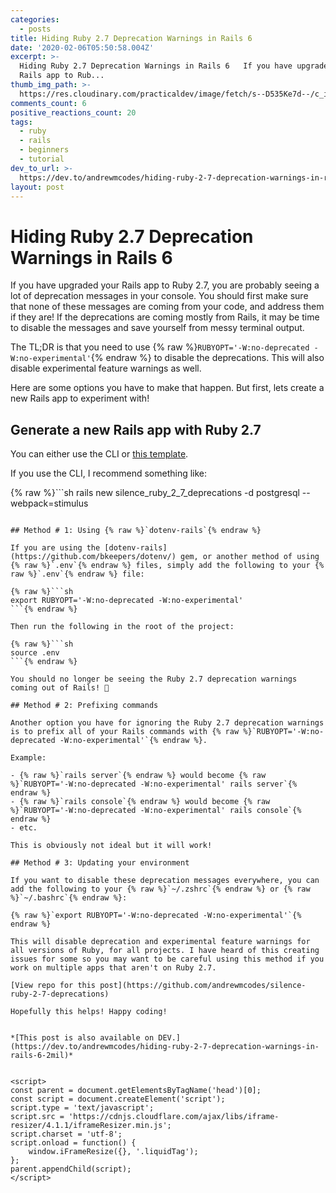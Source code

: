 ```yaml
---
categories:
  - posts
title: Hiding Ruby 2.7 Deprecation Warnings in Rails 6
date: '2020-02-06T05:50:58.004Z'
excerpt: >-
  Hiding Ruby 2.7 Deprecation Warnings in Rails 6   If you have upgraded your
  Rails app to Rub...
thumb_img_path: >-
  https://res.cloudinary.com/practicaldev/image/fetch/s--D535Ke7d--/c_imagga_scale,f_auto,fl_progressive,h_420,q_auto,w_1000/https://dev-to-uploads.s3.amazonaws.com/i/mpx3qxiyimpvz7bti141.png
comments_count: 6
positive_reactions_count: 20
tags:
  - ruby
  - rails
  - beginners
  - tutorial
dev_to_url: >-
  https://dev.to/andrewmcodes/hiding-ruby-2-7-deprecation-warnings-in-rails-6-2mil
layout: post
---
```


# Hiding Ruby 2.7 Deprecation Warnings in Rails 6

If you have upgraded your Rails app to Ruby 2.7, you are probably seeing a lot of deprecation messages in your console. You should first make sure that none of these messages are coming from your code, and address them if they are! If the deprecations are coming mostly from Rails, it may be time to disable the messages and save yourself from messy terminal output.

The TL;DR is that you need to use {% raw %}`RUBYOPT='-W:no-deprecated -W:no-experimental'`{% endraw %} to disable the deprecations. This will also disable experimental feature warnings as well.

Here are some options you have to make that happen. But first, lets create a new Rails app to experiment with!

## Generate a new Rails app with Ruby 2.7

You can either use the CLI or [this template](https://github.com/andrewmcodes/rails_template/generate).

If you use the CLI, I recommend something like:

{% raw %}```sh
rails new silence_ruby_2_7_deprecations -d postgresql --webpack=stimulus

````{% endraw %}

## Method # 1: Using {% raw %}`dotenv-rails`{% endraw %}

If you are using the [dotenv-rails](https://github.com/bkeepers/dotenv/) gem, or another method of using {% raw %}`.env`{% endraw %} files, simply add the following to your {% raw %}`.env`{% endraw %} file:

{% raw %}```sh
export RUBYOPT='-W:no-deprecated -W:no-experimental'
```{% endraw %}

Then run the following in the root of the project:

{% raw %}```sh
source .env
```{% endraw %}

You should no longer be seeing the Ruby 2.7 deprecation warnings coming out of Rails! 🎉

## Method # 2: Prefixing commands

Another option you have for ignoring the Ruby 2.7 deprecation warnings is to prefix all of your Rails commands with {% raw %}`RUBYOPT='-W:no-deprecated -W:no-experimental'`{% endraw %}.

Example:

- {% raw %}`rails server`{% endraw %} would become {% raw %}`RUBYOPT='-W:no-deprecated -W:no-experimental' rails server`{% endraw %}
- {% raw %}`rails console`{% endraw %} would become {% raw %}`RUBYOPT='-W:no-deprecated -W:no-experimental' rails console`{% endraw %}
- etc.

This is obviously not ideal but it will work!

## Method # 3: Updating your environment

If you want to disable these deprecation messages everywhere, you can add the following to your {% raw %}`~/.zshrc`{% endraw %} or {% raw %}`~/.bashrc`{% endraw %}:

{% raw %}`export RUBYOPT='-W:no-deprecated -W:no-experimental'`{% endraw %}

This will disable deprecation and experimental feature warnings for all versions of Ruby, for all projects. I have heard of this creating issues for some so you may want to be careful using this method if you work on multiple apps that aren't on Ruby 2.7.

[View repo for this post](https://github.com/andrewmcodes/silence-ruby-2-7-deprecations)

Hopefully this helps! Happy coding!


*[This post is also available on DEV.](https://dev.to/andrewmcodes/hiding-ruby-2-7-deprecation-warnings-in-rails-6-2mil)*


<script>
const parent = document.getElementsByTagName('head')[0];
const script = document.createElement('script');
script.type = 'text/javascript';
script.src = 'https://cdnjs.cloudflare.com/ajax/libs/iframe-resizer/4.1.1/iframeResizer.min.js';
script.charset = 'utf-8';
script.onload = function() {
    window.iFrameResize({}, '.liquidTag');
};
parent.appendChild(script);
</script>
````
